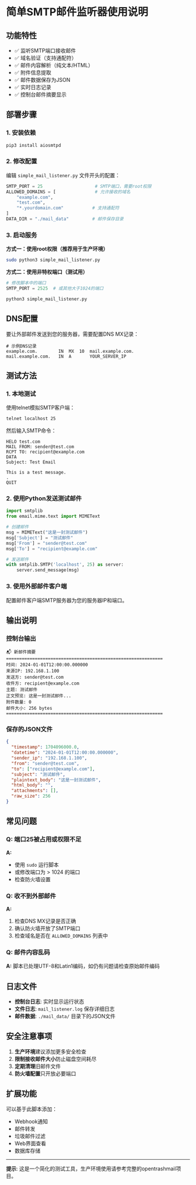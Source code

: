 # 简单SMTP邮件监听器使用说明

## 功能特性

- ✅ 监听SMTP端口接收邮件
- ✅ 域名验证（支持通配符）
- ✅ 邮件内容解析（纯文本/HTML）
- ✅ 附件信息提取
- ✅ 邮件数据保存为JSON
- ✅ 实时日志记录
- ✅ 控制台邮件摘要显示

## 部署步骤

### 1. 安装依赖
```bash
pip3 install aiosmtpd
```

### 2. 修改配置
编辑 `simple_mail_listener.py` 文件开头的配置：

```python
SMTP_PORT = 25                    # SMTP端口，需要root权限
ALLOWED_DOMAINS = [               # 允许接收的域名
    "example.com", 
    "test.com", 
    "*.yourdomain.com"           # 支持通配符
]
DATA_DIR = "./mail_data"         # 邮件保存目录
```

### 3. 启动服务

**方式一：使用root权限（推荐用于生产环境）**
```bash
sudo python3 simple_mail_listener.py
```

**方式二：使用非特权端口（测试用）**
```python
# 修改脚本中的端口
SMTP_PORT = 2525  # 或其他大于1024的端口
```
```bash
python3 simple_mail_listener.py
```

## DNS配置

要让外部邮件发送到您的服务器，需要配置DNS MX记录：

```
# 示例DNS记录
example.com.        IN  MX  10  mail.example.com.
mail.example.com.   IN  A       YOUR_SERVER_IP
```

## 测试方法

### 1. 本地测试
使用telnet模拟SMTP客户端：

```bash
telnet localhost 25
```

然后输入SMTP命令：
```
HELO test.com
MAIL FROM: sender@test.com
RCPT TO: recipient@example.com
DATA
Subject: Test Email

This is a test message.
.
QUIT
```

### 2. 使用Python发送测试邮件
```python
import smtplib
from email.mime.text import MIMEText

# 创建邮件
msg = MIMEText("这是一封测试邮件")
msg['Subject'] = "测试邮件"
msg['From'] = "sender@test.com"
msg['To'] = "recipient@example.com"

# 发送邮件
with smtplib.SMTP('localhost', 25) as server:
    server.send_message(msg)
```

### 3. 使用外部邮件客户端
配置邮件客户端SMTP服务器为您的服务器IP和端口。

## 输出说明

### 控制台输出
```
📬 新邮件摘要
============================================================
时间: 2024-01-01T12:00:00.000000
来源IP: 192.168.1.100
发送方: sender@test.com
收件方: recipient@example.com
主题: 测试邮件
正文预览: 这是一封测试邮件...
附件数量: 0
邮件大小: 256 bytes
============================================================
```

### 保存的JSON文件
```json
{
  "timestamp": 1704096000.0,
  "datetime": "2024-01-01T12:00:00.000000",
  "sender_ip": "192.168.1.100",
  "from": "sender@test.com",
  "to": ["recipient@example.com"],
  "subject": "测试邮件",
  "plaintext_body": "这是一封测试邮件",
  "html_body": "",
  "attachments": [],
  "raw_size": 256
}
```

## 常见问题

### Q: 端口25被占用或权限不足
**A:** 
- 使用 `sudo` 运行脚本
- 或修改端口为 > 1024 的端口
- 检查防火墙设置

### Q: 收不到外部邮件
**A:** 
1. 检查DNS MX记录是否正确
2. 确认防火墙开放了SMTP端口
3. 检查域名是否在 `ALLOWED_DOMAINS` 列表中

### Q: 邮件内容乱码
**A:** 脚本已处理UTF-8和Latin1编码，如仍有问题请检查原始邮件编码

## 日志文件

- **控制台日志**: 实时显示运行状态
- **文件日志**: `mail_listener.log` 保存详细日志
- **邮件数据**: `./mail_data/` 目录下的JSON文件

## 安全注意事项

1. **生产环境**建议添加更多安全检查
2. **限制接收邮件大小**防止磁盘空间耗尽
3. **定期清理**旧邮件文件
4. **防火墙配置**只开放必要端口

## 扩展功能

可以基于此脚本添加：
- Webhook通知
- 邮件转发
- 垃圾邮件过滤
- Web界面查看
- 数据库存储

---

**提示**: 这是一个简化的测试工具，生产环境使用请参考完整的opentrashmail项目。
